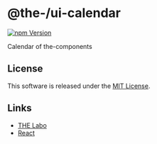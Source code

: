 @the-/ui-calendar
==========

<!---
This file is generated by the-tmpl. Do not update manually.
--->

<!-- Badge Start -->
<a name="badges"></a>

[![npm Version][bd_npm_shield_url]][bd_npm_url]

[bd_repo_url]: https://github.com/the-labo/the-calendar
[bd_travis_url]: http://travis-ci.org/the-labo/the-calendar
[bd_travis_shield_url]: http://img.shields.io/travis/the-labo/the-calendar.svg?style=flat
[bd_travis_com_url]: http://travis-ci.com/the-labo/the-calendar
[bd_travis_com_shield_url]: https://api.travis-ci.com/the-labo/the-calendar.svg?token=
[bd_license_url]: https://github.com/the-labo/the-calendar/blob/master/LICENSE
[bd_npm_url]: http://www.npmjs.org/package/@the-/ui-calendar
[bd_npm_shield_url]: http://img.shields.io/npm/v/@the-/ui-calendar.svg?style=flat
[bd_standard_url]: http://standardjs.com/
[bd_standard_shield_url]: https://img.shields.io/badge/code%20style-standard-brightgreen.svg

<!-- Badge End -->


<!-- Description Start -->
<a name="description"></a>

Calendar of the-components

<!-- Description End -->


<!-- Overview Start -->
<a name="overview"></a>



<!-- Overview End -->


<!-- Sections Start -->
<a name="sections"></a>


<!-- Sections Start -->


<!-- LICENSE Start -->
<a name="license"></a>

License
-------
This software is released under the [MIT License](https://github.com/the-labo/the-calendar/blob/master/LICENSE).

<!-- LICENSE End -->


<!-- Links Start -->
<a name="links"></a>

Links
------

+ [THE Labo][the_labo_url]
+ [React][react_url]

[the_labo_url]: https://github.com/the-labo
[react_url]: https://reactjs.org/

<!-- Links End -->

